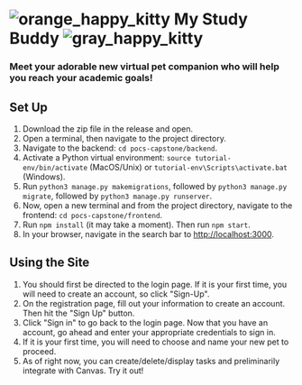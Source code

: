 # ![orange_happy_kitty](https://user-images.githubusercontent.com/73796086/221434200-5ffd71bf-84d5-401c-b294-ab1b2a9ae78f.png) My Study Buddy ![gray_happy_kitty](https://user-images.githubusercontent.com/73796086/221434150-8133204f-fff4-4278-805b-1d4c3ffbb0c9.png)

### Meet your adorable new virtual pet companion who will help you reach your academic goals! 

## Set Up

1. Download the zip file in the release and open. 
2. Open a terminal, then navigate to the project directory.
3. Navigate to the backend: `cd pocs-capstone/backend`.
4. Activate a Python virtual environment: `source tutorial-env/bin/activate` (MacOS/Unix) or `tutorial-env\Scripts\activate.bat` (Windows).
5. Run `python3 manage.py makemigrations`, followed by `python3 manage.py migrate`, followed by `python3 manage.py runserver`.
6. Now, open a new terminal and from the project directory, navigate to the frontend: `cd pocs-capstone/frontend`.
7. Run `npm install` (it may take a moment). Then run `npm start`. 
8. In your browser, navigate in the search bar to <a href="http://localhost:3000">http://localhost:3000</a>.

## Using the Site

1. You should first be directed to the login page. If it is your first time, you will need to create an account, so click "Sign-Up". 
2. On the registration page, fill out your information to create an account. Then hit the "Sign Up" button.
3. Click "Sign in" to go back to the login page. Now that you have an account, go ahead and enter your appropriate credentials to sign in. 
4. If it is your first time, you will need to choose and name your new pet to proceed. 
5. As of right now, you can create/delete/display tasks and preliminarily integrate with Canvas. Try it out!

